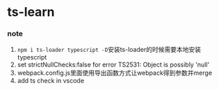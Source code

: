 # ts-learn

### note
1. `npm i ts-loader typescript -D`安装ts-loader的时候需要本地安装typescript
2. set strictNullChecks:false for error TS2531: Object is possibly 'null'
3. webpack.config.js里面使用导出函数方式让webpack得到参数并merge
4. add ts check in vscode